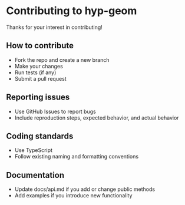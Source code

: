 # Contributing to hyp-geom

Thanks for your interest in contributing!

## How to contribute
- Fork the repo and create a new branch
- Make your changes
- Run tests (if any)
- Submit a pull request

## Reporting issues
- Use GitHub Issues to report bugs
- Include reproduction steps, expected behavior, and actual behavior

## Coding standards
- Use TypeScript
- Follow existing naming and formatting conventions

## Documentation
- Update docs/api.md if you add or change public methods
- Add examples if you introduce new functionality
